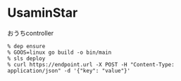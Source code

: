 # UsaminStar
おうちcontroller

```
% dep ensure
% GOOS=linux go build -o bin/main
% sls deploy
% curl https://endpoint.url -X POST -H "Content-Type: application/json" -d '{"key": "value"}'
```
